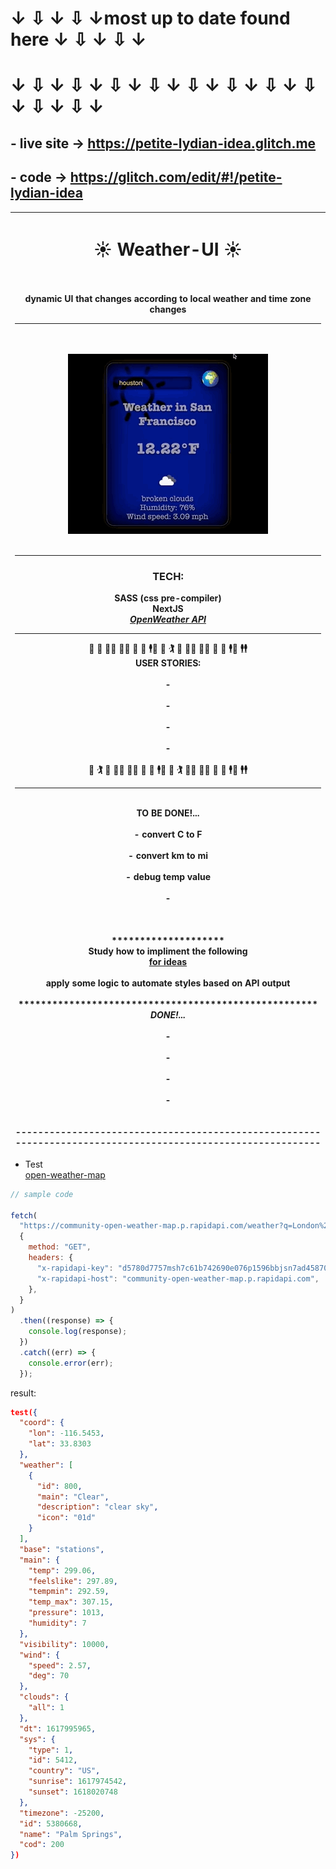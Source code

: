 # ↓ ⇩ ↓ ⇩ ↓most up to date found here  ↓ ⇩ ↓ ⇩ ↓
#    ↓ ⇩ ↓ ⇩ ↓ ⇩ ↓ ⇩ ↓ ⇩ ↓ ⇩ ↓ ⇩ ↓ ⇩ ↓ ⇩ ↓ ⇩ ↓
## - live site -> https://petite-lydian-idea.glitch.me
## - code -> https://glitch.com/edit/#!/petite-lydian-idea 

 | <center><h1> ☀️ Weather-UI ☀️ </h1> <br> <br>dynamic UI that changes according to local weather and time zone changes<hr><br>*****************************************************<br><img src="img/p4demo.gif"><br><br>***************************************************** <hr> <h3>TECH: </h3> SASS (css pre-compiler)<br>NextJS<br>[**_OpenWeather API_**](https://rapidapi.com/community/api/open-weather-map?endpoint=53aa6041e4b00287471a2b62)<br><hr> 🕺 🚶 🤼‍♂️ 🏋️‍♂️ 🤸 🤾 🕴️💃 🕺 🏌️ 🚶 🤼‍♂️ 🏋️‍♂️ 🤸 🤾 🕴️💃 🕴️🕴️ <br> USER STORIES:<br><br>- <br><br>-<br><br>-<br><br>-<br><br>🕺 🏌️ 🚶 🤼‍♂️ 🏋️‍♂️ 🤸 🤾 🕴️💃 🕺 🏌️  🤼‍♂️ 🏋️‍♂️ 🤸 🤾 🕴️💃 🕴️🕴️  <hr><br>TO BE DONE!...<br><br>- convert C to F <br><br>- convert km to mi <br><br>- debug temp value <br><br>-<br><br> <br><br>******************** <br>Study how to impliment the following<br> [for ideas](https://hackerthemes.com/kit/> "customize BS variables")<br><br> apply some logic to automate styles based on API output<br><br>***************************************************** <br><center> **_DONE!..._** <br><br>- <br><br>-<br><br>-<br><br>-<br><br> <br>------------------------------------------------------------------------------------------------------------
 |-


* Test<br>
[open-weather-map](https://rapidapi.com/community/api/open-weather-map?endpoint=53aa6041e4b00287471a2b62)



```js
// sample code

fetch(
  "https://community-open-weather-map.p.rapidapi.com/weather?q=London%2Cuk&lat=0&lon=0&callback=test&id=2172797&lang=null&units=%22metric%22%20or%20%22imperial%22&mode=xml%2C%20html",
  {
    method: "GET",
    headers: {
      "x-rapidapi-key": "d5780d7757msh7c61b742690e076p1596bbjsn7ad45870345d",
      "x-rapidapi-host": "community-open-weather-map.p.rapidapi.com",
    },
  }
)
  .then((response) => {
    console.log(response);
  })
  .catch((err) => {
    console.error(err);
  });
```

result:

```json
test({
  "coord": {
    "lon": -116.5453,
    "lat": 33.8303
  },
  "weather": [
    {
      "id": 800,
      "main": "Clear",
      "description": "clear sky",
      "icon": "01d"
    }
  ],
  "base": "stations",
  "main": {
    "temp": 299.06,
    "feelslike": 297.89,
    "tempmin": 292.59,
    "temp_max": 307.15,
    "pressure": 1013,
    "humidity": 7
  },
  "visibility": 10000,
  "wind": {
    "speed": 2.57,
    "deg": 70
  },
  "clouds": {
    "all": 1
  },
  "dt": 1617995965,
  "sys": {
    "type": 1,
    "id": 5412,
    "country": "US",
    "sunrise": 1617974542,
    "sunset": 1618020748
  },
  "timezone": -25200,
  "id": 5380668,
  "name": "Palm Springs",
  "cod": 200
})
```
